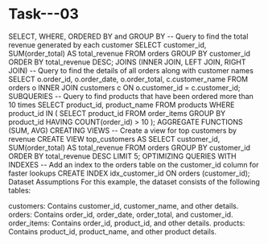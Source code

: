 # Task---03
SELECT, WHERE, ORDERED BY and GROUP BY
-- Query to find the total revenue generated by each customer
SELECT customer_id, SUM(order_total) AS total_revenue
FROM orders
GROUP BY customer_id
ORDER BY total_revenue DESC;
JOINS (INNER JOIN, LEFT JOIN, RIGHT JOIN)
-- Query to find the details of all orders along with customer names
SELECT o.order_id, o.order_date, o.order_total, c.customer_name
FROM orders o
INNER JOIN customers c ON o.customer_id = c.customer_id;
SUBQUERIES
-- Query to find products that have been ordered more than 10 times
SELECT product_id, product_name
FROM products
WHERE product_id IN (
    SELECT product_id
    FROM order_items
    GROUP BY product_id
    HAVING COUNT(order_id) > 10
);
AGGREGATE FUNCTIONS (SUM, AVG)
CREATING VIEWS
-- Create a view for top customers by revenue
CREATE VIEW top_customers AS
SELECT customer_id, SUM(order_total) AS total_revenue
FROM orders
GROUP BY customer_id
ORDER BY total_revenue DESC
LIMIT 5;
OPTIMIZING QUERIES WITH INDEXES
-- Add an index to the orders table on the customer_id column for faster lookups
CREATE INDEX idx_customer_id ON orders (customer_id);
Dataset Assumptions
For this example, the dataset consists of the following tables:

customers: Contains customer_id, customer_name, and other details.
orders: Contains order_id, order_date, order_total, and customer_id.
order_items: Contains order_id, product_id, and other details.
products: Contains product_id, product_name, and other product details.
